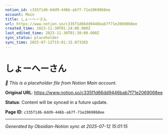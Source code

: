 ```yaml
---
notion_id: c335f1d6-6dd9-446b-ab7f-71e2069068ee
account: Main
title: しょーへーさん
url: https://www.notion.so/c335f1d66dd9446bab7f71e2069068ee
created_time: 2023-11-30T01:24:00.000Z
last_edited_time: 2023-11-30T01:38:00.000Z
sync_status: placeholder
sync_time: 2025-07-12T15:01:15.073265
---
```


# しょーへーさん

*🔄 This is a placeholder file from Notion Main account.*

**Original URL**: https://www.notion.so/c335f1d66dd9446bab7f71e2069068ee

**Status**: Content will be synced in a future update.

**Page ID**: `c335f1d6-6dd9-446b-ab7f-71e2069068ee`

---

*Generated by Obsidian-Notion sync at 2025-07-12 15:01:15*
